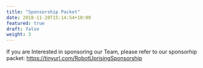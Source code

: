 ```yaml
---
title: "Sponsorship Packet"
date: 2018-11-28T15:14:54+10:00
featured: true
draft: false
weight: 3
---
```

If you are Interested in sponsoring our Team, please refer to our sponsorhip packet: <https://tinyurl.com/RobotUprisingSponsorship>